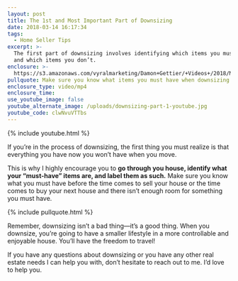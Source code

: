 ```yaml
---
layout: post
title: The 1st and Most Important Part of Downsizing
date: 2018-03-14 16:17:34
tags:
  - Home Seller Tips
excerpt: >-
  The first part of downsizing involves identifying which items you must have
  and which items you don’t.
enclosure: >-
  https://s3.amazonaws.com/vyralmarketing/Damon+Gettier/+Videos+/2018/March/Roanoke+Real+Estate+Agent-+The+1st+and+Most+Important+Part+of+Downsizing.mp4
pullquote: Make sure you know what items you must have when downsizing.
enclosure_type: video/mp4
enclosure_time:
use_youtube_image: false
youtube_alternate_image: /uploads/downsizing-part-1-youtube.jpg
youtube_code: clwNvuVTTbs
---
```


{% include youtube.html %}

If you’re in the process of downsizing, the first thing you must realize is that everything you have now you won’t have when you move.

This is why I highly encourage you to **go through you house, identify what your “must-have” items are, and label them as such.** Make sure you know what you must have before the time comes to sell your house or the time comes to buy your next house and there isn’t enough room for something you must have.

{% include pullquote.html %}

Remember, downsizing isn’t a bad thing—it’s a good thing. When you downsize, you’re going to have a smaller lifestyle in a more controllable and enjoyable house. You’ll have the freedom to travel!

If you have any questions about downsizing or you have any other real estate needs I can help you with, don’t hesitate to reach out to me. I’d love to help you.